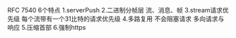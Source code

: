 RFC 7540
6个特点
1.serverPush
2.二进制分帧层 流、消息、帧
3.stream请求优先级
  每个流带有一个31比特的请求优先级
4.多路复用 不会阻塞请求
  多向请求与响应
5.压缩首部
6.强制https
